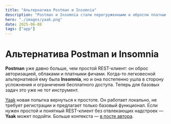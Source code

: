 ```yaml
---
title: "Альтернатива Postman и Insomnia"
description: "Postman и Insomnia стали перегруженными и обросли платными функциями. Новая альтернатива — Yaak. Лёгкий REST-клиент с базовым набором функций."
hero: "./images/yaak.png"
date: 2025-06-08
tags: ["app"]
---
```


# Альтернатива Postman и Insomnia

**Postman** уже давно больше, чем простой REST-клиент: он оброс авторизацией, облаками и платными фичами.
Когда-то легковесной альтернативой ему была **Insomnia**, но и она постепенно ушла в сторону усложнения и ограничения бесплатного доступа.
Теперь для базовых задач это уже не тот инструмент.

[Yaak](https://yaak.app) новая попытка вернуться к простоте.
Он работает локально, не требует регистрации и предлагает только базовый функционал.
Если нужен простой и понятный REST-клиент без отвлекающих надстроек — **Yaak** может подойти.
Больше контекста — [в посте автора](https://yaak.app/blog/yet-another-api-client).
